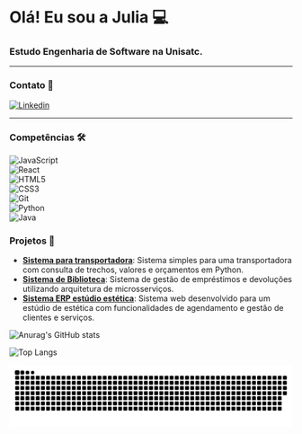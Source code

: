
# Olá! Eu sou a Julia 💻

### Estudo Engenharia de Software na Unisatc.
****

### Contato 📩
[![Linkedin](https://img.shields.io/badge/LinkedIn-0077B5?style=for-the-badge&logo=linkedin&logoColor=white
)](https://www.linkedin.com/in/juliamellerms/)
****

### Competências 🛠
![JavaScript](https://img.shields.io/badge/JavaScript-F7DF1E?style=for-the-badge&logo=javascript&logoColor=black)  
![React](https://img.shields.io/badge/React-20232A?style=for-the-badge&logo=react&logoColor=61DAFB)  
![HTML5](https://img.shields.io/badge/HTML5-E34F26?style=for-the-badge&logo=html5&logoColor=white)  
![CSS3](https://img.shields.io/badge/CSS3-1572B6?style=for-the-badge&logo=css3&logoColor=white)  
![Git](https://img.shields.io/badge/Git-F05032?style=for-the-badge&logo=git&logoColor=white)  
![Python](https://img.shields.io/badge/Python-3776AB?style=for-the-badge&logo=python&logoColor=white)  
![Java](https://img.shields.io/badge/Java-007396?style=for-the-badge&logo=java&logoColor=white)  


### Projetos 🚀
- [**Sistema para transportadora**](https://github.com/juliameller/sistema-transportadora): Sistema simples para uma transportadora com consulta de trechos, valores e orçamentos em Python.
- [**Sistema de Biblioteca**](https://github.com/juliameller/BibliotecaMicrosservicos): Sistema de gestão de empréstimos e devoluções utilizando arquitetura de microsserviços.
- [**Sistema ERP estúdio estética**](https://github.com/juliameller/EstudioEstetica): Sistema web desenvolvido para um estúdio de estética com funcionalidades de agendamento e gestão de clientes e serviços.


![Anurag's GitHub stats](https://github-readme-stats.vercel.app/api?username=juliameller&show_icons=true&theme=blue)

![Top Langs](https://github-readme-stats.vercel.app/api/top-langs/?username=juliameller&layout=compact)

<picture>
  <source media="(prefers-color-scheme: dark)" srcset="https://raw.githubusercontent.com/juliameller/juliameller/output/github-contribution-grid-snake-dark.svg">
  <source media="(prefers-color-scheme: light)" srcset="https://raw.githubusercontent.com/juliameller/juliameller/output/github-contribution-grid-snake.svg">
  <img alt="github contribution grid snake animation" src="https://raw.githubusercontent.com/juliameller/juliameller/output/github-contribution-grid-snake.svg">
</picture>
